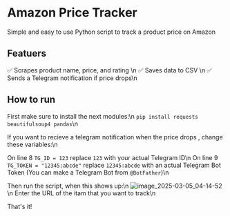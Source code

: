 # Amazon Price Tracker 

Simple and easy to use Python script to track a product price on Amazon

## Featuers
✅ Scrapes product name, price, and rating  \n
✅ Saves data to CSV  \n
✅ Sends a Telegram notification if price drops\n

## How to run
First make sure to install the next modules:\n
`pip install requests beautifulsoup4 pandas`\n

If you want to recieve a telegram notification when the price drops , change these variables:\n

On line 8 `TG_ID = 123` replace `123` with your actual Telegram ID\n
On line 9 `TG_TOKEN = "12345:abcde"` replace `12345:abcde` with an actual Telegram Bot Token (You can make a Telegram Bot from `@BotFather`)\n

Then run the script, when this shows up:\n
![image_2025-03-05_04-14-52](https://github.com/user-attachments/assets/170683f3-6afd-420b-81a4-5865ee768ce4)\n
Enter the URL of the itam that you want to track\n

That's it!


